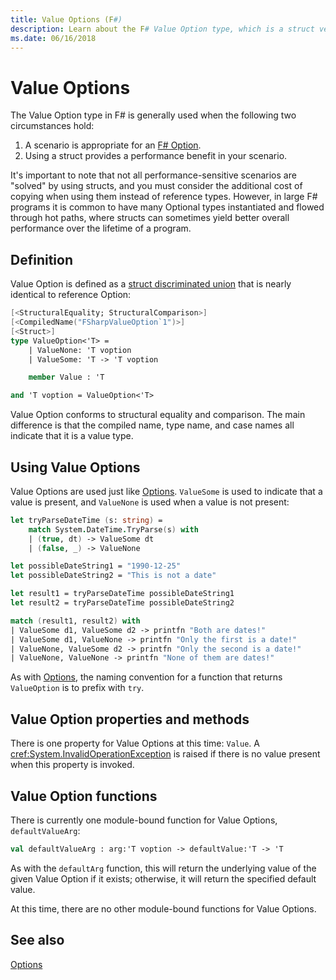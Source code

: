 ```yaml
---
title: Value Options (F#)
description: Learn about the F# Value Option type, which is a struct version of the Option type.
ms.date: 06/16/2018
---
```


# Value Options

The Value Option type in F# is generally used when the following two circumstances hold:

1. A scenario is appropriate for an [F# Option](options.md).
2. Using a struct provides a performance benefit in your scenario.

It's important to note that not all performance-sensitive scenarios are "solved" by using structs, and you must consider the additional cost of copying when using them instead of reference types. However, in large F# programs it is common to have many Optional types instantiated and flowed through hot paths, where structs can sometimes yield better overall performance over the lifetime of a program.

## Definition

Value Option is defined as a [struct discriminated union](discriminated-unions.md#struct-discriminated-union) that is nearly identical to reference Option:

```fsharp
[<StructuralEquality; StructuralComparison>]
[<CompiledName("FSharpValueOption`1")>]
[<Struct>]
type ValueOption<'T> =
    | ValueNone: 'T voption
    | ValueSome: 'T -> 'T voption

    member Value : 'T

and 'T voption = ValueOption<'T>
```

Value Option conforms to structural equality and comparison. The main difference is that the compiled name, type name, and case names all indicate that it is a value type.

## Using Value Options

Value Options are used just like [Options](options.md). `ValueSome` is used to indicate that a value is present, and `ValueNone` is used when a value is not present:

```fsharp
let tryParseDateTime (s: string) =
    match System.DateTime.TryParse(s) with
    | (true, dt) -> ValueSome dt
    | (false, _) -> ValueNone

let possibleDateString1 = "1990-12-25"
let possibleDateString2 = "This is not a date"

let result1 = tryParseDateTime possibleDateString1
let result2 = tryParseDateTime possibleDateString2

match (result1, result2) with
| ValueSome d1, ValueSome d2 -> printfn "Both are dates!"
| ValueSome d1, ValueNone -> printfn "Only the first is a date!"
| ValueNone, ValueSome d2 -> printfn "Only the second is a date!"
| ValueNone, ValueNone -> printfn "None of them are dates!"
```

As with [Options](options.md), the naming convention for a function that returns `ValueOption` is to prefix with `try`.

## Value Option properties and methods

There is one property for Value Options at this time: `Value`. A <cref:System.InvalidOperationException> is raised if there is no value present when this property is invoked.

## Value Option functions

There is currently one module-bound function for Value Options, `defaultValueArg`:

```fsharp
val defaultValueArg : arg:'T voption -> defaultValue:'T -> 'T 
```

As with the `defaultArg` function, this will return the underlying value of the given Value Option if it exists; otherwise, it will return the specified default value.

At this time, there are no other module-bound functions for Value Options.

## See also

[Options](options.md)